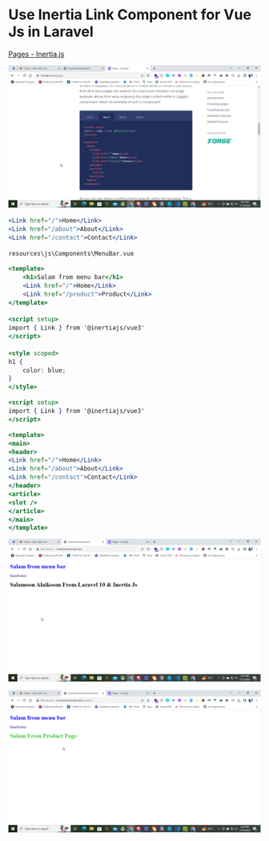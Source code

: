 # Use Inertia Link Component for Vue Js in Laravel

[Pages - Inertia.js](https://inertiajs.com/pages)

![Untitled](Use%20Inertia%20Link%20Component%20for%20Vue%20Js%20in%20Laravel%201367260c63164386a2061ff258796056/Untitled.png)

```jsx
<Link href="/">Home</Link>
<Link href="/about">About</Link>
<Link href="/contact">Contact</Link>
```

`resources\js\Components\MenuBar.vue`

```jsx
<template>
    <h1>Salam from menu bar</h1>
    <Link href="/">Home</Link>
    <Link href="/product">Product</Link>
</template>

<script setup>
import { Link } from '@inertiajs/vue3'
</script>

<style scoped>
h1 {
    color: blue;
}
</style>
```

```jsx
<script setup>
import { Link } from '@inertiajs/vue3'
</script>
```

```jsx
<template>
<main>
<header>
<Link href="/">Home</Link>
<Link href="/about">About</Link>
<Link href="/contact">Contact</Link>
</header>
<article>
<slot />
</article>
</main>
</template>
```

![Untitled](Use%20Inertia%20Link%20Component%20for%20Vue%20Js%20in%20Laravel%201367260c63164386a2061ff258796056/Untitled%201.png)

![Untitled](Use%20Inertia%20Link%20Component%20for%20Vue%20Js%20in%20Laravel%201367260c63164386a2061ff258796056/Untitled%202.png)